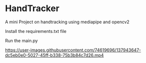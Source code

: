 # HandTracker
A mini Project on handtracking using mediapipe and opencv2

Install the requirements.txt file

Run the main.py 


https://user-images.githubusercontent.com/74619696/137943647-dc5eb0e0-5027-45ff-b338-75b3b84c7d26.mp4


